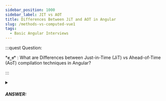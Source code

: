 ```yaml
---
sidebar_position: 1000
sidebar_label: JIT vs AOT
title: Differences Between JiT and AOT in Angular
slug: /methods-vs-computed-vue1
tags:
  - Basic Angular Interviews
---
```


<!-- https://brandfolder.com/workbench/extract-text-from-image -->
<!-- ![for root](/img/interviews/angular/forroot.png) -->

:::quest Question:

\***`ಠ_ಠ`**\* : 
What are Differences between Just-in-Time (JiT) vs Ahead-of-Time (AoT) compilation techniques in Angular?

:::

<details>
  <summary><h5>ANSWER:</h5></summary>

  \***`◔̯◔`**\* : 
  - **AOT** refers to Ahead-of-time compilation, compiled at build time before the application runing in a browser.
  - **JIT**: Just-in-time compilation, where code is compiled just before it is run in the browser.

</details>
